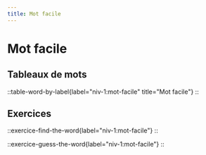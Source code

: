 ```yaml
---
title: Mot facile
---
```


# Mot facile

## Tableaux de mots

::table-word-by-label{label="niv-1:mot-facile" title="Mot facile"}
::

## Exercices

::exercice-find-the-word{label="niv-1:mot-facile"}
::

::exercice-guess-the-word{label="niv-1:mot-facile"}
::
